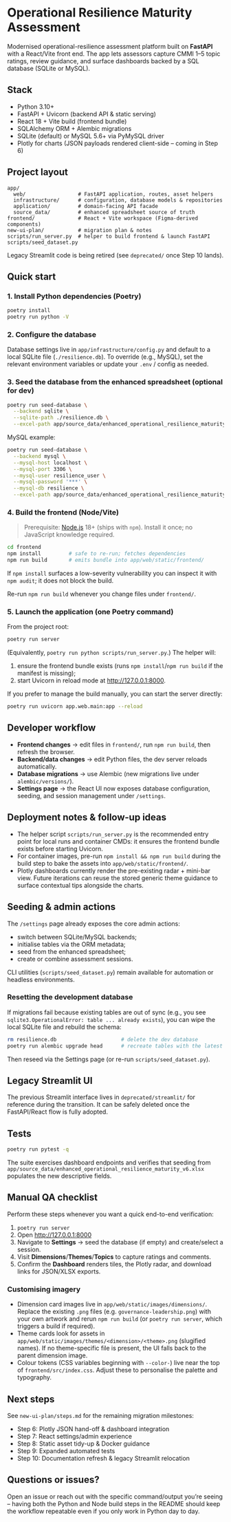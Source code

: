 # Operational Resilience Maturity Assessment

Modernised operational-resilience assessment platform built on **FastAPI** with a
React/Vite front end. The app lets assessors capture CMMI 1–5 topic ratings,
review guidance, and surface dashboards backed by a SQL database (SQLite or
MySQL).

## Stack

- Python 3.10+
- FastAPI + Uvicorn (backend API & static serving)
- React 18 + Vite build (frontend bundle)
- SQLAlchemy ORM + Alembic migrations
- SQLite (default) or MySQL 5.6+ via PyMySQL driver
- Plotly for charts (JSON payloads rendered client-side – coming in Step 6)

## Project layout

```
app/
  web/                 # FastAPI application, routes, asset helpers
  infrastructure/      # configuration, database models & repositories
  application/         # domain-facing API facade
  source_data/         # enhanced spreadsheet source of truth
frontend/              # React + Vite workspace (Figma-derived components)
new-ui-plan/           # migration plan & notes
scripts/run_server.py  # helper to build frontend & launch FastAPI
scripts/seed_dataset.py
```

Legacy Streamlit code is being retired (see `deprecated/` once Step 10 lands).

## Quick start

### 1. Install Python dependencies (Poetry)

```bash
poetry install
poetry run python -V
```

### 2. Configure the database

Database settings live in `app/infrastructure/config.py` and default to a local
SQLite file (`./resilience.db`). To override (e.g., MySQL), set the relevant
environment variables or update your `.env` / config as needed.

### 3. Seed the database from the enhanced spreadsheet (optional for dev)

```bash
poetry run seed-database \
  --backend sqlite \
  --sqlite-path ./resilience.db \
  --excel-path app/source_data/enhanced_operational_resilience_maturity_v6.xlsx
```

MySQL example:

```bash
poetry run seed-database \
  --backend mysql \
  --mysql-host localhost \
  --mysql-port 3306 \
  --mysql-user resilience_user \
  --mysql-password '***' \
  --mysql-db resilience \
  --excel-path app/source_data/enhanced_operational_resilience_maturity_v6.xlsx
```

### 4. Build the frontend (Node/Vite)

> Prerequisite: [Node.js](https://nodejs.org/) 18+ (ships with `npm`). Install it
> once; no JavaScript knowledge required.

```bash
cd frontend
npm install         # safe to re-run; fetches dependencies
npm run build       # emits bundle into app/web/static/frontend/
```

If `npm install` surfaces a low-severity vulnerability you can inspect it with
`npm audit`; it does not block the build.

Re-run `npm run build` whenever you change files under `frontend/`.

### 5. Launch the application (one Poetry command)

From the project root:

```bash
poetry run server
```

(Equivalently, `poetry run python scripts/run_server.py`.) The helper will:

1. ensure the frontend bundle exists (runs `npm install`/`npm run build` if the
   manifest is missing);
2. start Uvicorn in reload mode at <http://127.0.0.1:8000>.

If you prefer to manage the build manually, you can start the server directly:

```bash
poetry run uvicorn app.web.main:app --reload
```

## Developer workflow

- **Frontend changes** → edit files in `frontend/`, run `npm run build`, then
  refresh the browser.
- **Backend/data changes** → edit Python files, the dev server reloads
  automatically.
- **Database migrations** → use Alembic (new migrations live under
  `alembic/versions/`).
- **Settings page** → the React UI now exposes database configuration, seeding,
  and session management under `/settings`.

## Deployment notes & follow-up ideas

- The helper script `scripts/run_server.py` is the recommended entry point for
  local runs and container CMDs: it ensures the frontend bundle exists before
  starting Uvicorn.
- For container images, pre-run `npm install && npm run build` during the build
  step to bake the assets into `app/web/static/frontend/`.
- Plotly dashboards currently render the pre-existing radar + mini-bar view.
  Future iterations can reuse the stored generic theme guidance to surface
  contextual tips alongside the charts.

## Seeding & admin actions

The `/settings` page already exposes the core admin actions:

- switch between SQLite/MySQL backends;
- initialise tables via the ORM metadata;
- seed from the enhanced spreadsheet;
- create or combine assessment sessions.

CLI utilities (`scripts/seed_dataset.py`) remain available for automation or
headless environments.

### Resetting the development database

If migrations fail because existing tables are out of sync (e.g., you see
`sqlite3.OperationalError: table ... already exists`), you can wipe the local
SQLite file and rebuild the schema:

```bash
rm resilience.db                     # delete the dev database
poetry run alembic upgrade head      # recreate tables with the latest schema
```

Then reseed via the Settings page (or re-run `scripts/seed_dataset.py`).

## Legacy Streamlit UI

The previous Streamlit interface lives in `deprecated/streamlit/` for reference
during the transition. It can be safely deleted once the FastAPI/React flow is
fully adopted.

## Tests

```bash
poetry run pytest -q
```

The suite exercises dashboard endpoints and verifies that seeding from
`app/source_data/enhanced_operational_resilience_maturity_v6.xlsx` populates the
new descriptive fields.

## Manual QA checklist

Perform these steps whenever you want a quick end-to-end verification:

1. `poetry run server`
2. Open <http://127.0.0.1:8000>
3. Navigate to **Settings** → seed the database (if empty) and create/select a session.
4. Visit **Dimensions**/**Themes**/**Topics** to capture ratings and comments.
5. Confirm the **Dashboard** renders tiles, the Plotly radar, and download links
   for JSON/XLSX exports.

### Customising imagery

- Dimension card images live in `app/web/static/images/dimensions/`. Replace the
  existing `.png` files (e.g. `governance-leadership.png`) with your own artwork
  and rerun `npm run build` (or `poetry run server`, which triggers a build if
  required).
- Theme cards look for assets in
  `app/web/static/images/themes/<dimension>/<theme>.png` (slugified names). If no
  theme-specific file is present, the UI falls back to the parent dimension
  image.
- Colour tokens (CSS variables beginning with `--color-`) live near the top of
  `frontend/src/index.css`. Adjust these to personalise the palette and typography.

## Next steps

See `new-ui-plan/steps.md` for the remaining migration milestones:

- Step 6: Plotly JSON hand-off & dashboard integration
- Step 7: React settings/admin experience
- Step 8: Static asset tidy-up & Docker guidance
- Step 9: Expanded automated tests
- Step 10: Documentation refresh & legacy Streamlit relocation

## Questions or issues?

Open an issue or reach out with the specific command/output you’re seeing –
having both the Python and Node build steps in the README should keep the
workflow repeatable even if you only work in Python day to day.
